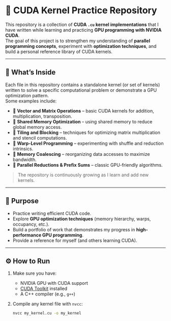 # 🚀 CUDA Kernel Practice Repository

This repository is a collection of **CUDA `.cu` kernel implementations** that I have written while learning and practicing **GPU programming with NVIDIA CUDA**.  
The goal of this project is to strengthen my understanding of **parallel programming concepts**, experiment with **optimization techniques**, and build a personal reference library of CUDA kernels.

---

## 📌 What’s Inside

Each file in this repository contains a standalone kernel (or set of kernels) written to solve a specific computational problem or demonstrate a GPU optimization pattern.  
Some examples include:
- 🔹 **Vector and Matrix Operations** – basic CUDA kernels for addition, multiplication, transposition.  
- 🔹 **Shared Memory Optimization** – using shared memory to reduce global memory access.  
- 🔹 **Tiling and Blocking** – techniques for optimizing matrix multiplication and stencil computations.  
- 🔹 **Warp-Level Programming** – experimenting with shuffle and reduction intrinsics. 
- 🔹 **Memory Coalescing** – reorganizing data accesses to maximize bandwidth.  
- 🔹 **Parallel Reductions & Prefix Sums** – classic GPU-friendly algorithms.  

> The repository is continuously growing as I learn and add new kernels.

---

## 🎯 Purpose

- Practice writing efficient CUDA code.  
- Explore **GPU optimization techniques** (memory hierarchy, warps, occupancy, etc.).  
- Build a portfolio of work that demonstrates my progress in **high-performance GPU programming**.  
- Provide a reference for myself (and others learning CUDA).  

---

## ⚙️ How to Run

1. Make sure you have:
   - NVIDIA GPU with CUDA support  
   - [CUDA Toolkit](https://developer.nvidia.com/cuda-downloads) installed  
   - A C++ compiler (e.g., `g++`)  

2. Compile any kernel file with `nvcc`:
   ```bash
   nvcc my_kernel.cu -o my_kernel
